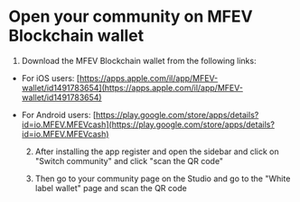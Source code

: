 # Open your community on MFEV Blockchain wallet

1. Download the MFEV Blockchain wallet from the following links:

- For iOS users: [https://apps.apple.com/il/app/MFEV-wallet/id1491783654](https://apps.apple.com/il/app/MFEV-wallet/id1491783654)
- For Android users: [https://play.google.com/store/apps/details?id=io.MFEV.MFEVcash](https://play.google.com/store/apps/details?id=io.MFEV.MFEVcash)

  2.  After installing the app register and open the sidebar and click on "Switch community" and click "scan the QR code"

  3.  Then go to your community page on the Studio and go to the "White label wallet" page and scan the QR code
